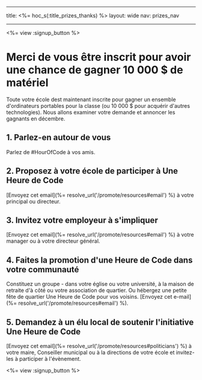 * * *

title: <%= hoc_s(:title_prizes_thanks) %> layout: wide nav: prizes_nav

* * *

<%= view :signup_button %>

# Merci de vous être inscrit pour avoir une chance de gagner 10 000 $ de matériel

Toute votre école dest maintenant inscrite pour gagner un ensemble d'ordinateurs portables pour la classe (ou 10 000 $ pour acquérir d'autres technologies). Nous allons examiner votre demande et annoncer les gagnants en décembre.

## 1. Parlez-en autour de vous

Parlez de #HourOfCode à vos amis.

## 2. Proposez à votre école de participer à Une Heure de Code

[Envoyez cet email](%= resolve_url('/promote/resources#email') %) à votre principal ou directeur.

## 3. Invitez votre employeur à s'impliquer

[Envoyez cet email](%= resolve_url('/promote/resources#email') %) à votre manager ou à votre directeur général.

## 4. Faites la promotion d'une Heure de Code dans votre communauté

Constituez un groupe - dans votre église ou votre université, à la maison de retraite d'à côté ou votre association de quartier. Ou hébergez une petite fête de quartier Une Heure de Code pour vos voisins. [Envoyez cet e-mail](%= resolve_url('/promote/resources#email') %).

## 5. Demandez à un élu local de soutenir l'initiative Une Heure de Code

[Envoyez cet email](%= resolve_url('/promote/resources#politicians') %) à votre maire, Conseiller municipal ou à la directions de votre école et invitez-les à participer à l'évènement.

<%= view :signup_button %>